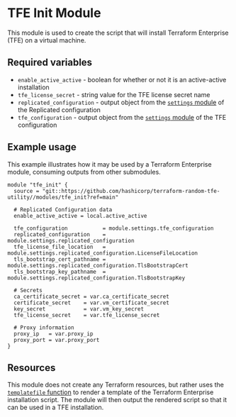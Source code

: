 # TFE Init Module

This module is used to create the script that will install Terraform Enterprise (TFE) on a virtual machine.

## Required variables

* `enable_active_active` - boolean for whether or not it is an active-active installation
* `tfe_license_secret` - string value for the TFE license secret name
* `replicated_configuration` - output object from the [`settings` module](../settings) of the Replicated configuration
* `tfe_configuration` - output object from the [`settings` module](../settings) of the TFE configuration

## Example usage

This example illustrates how it may be used by a Terraform Enterprise module, consuming outputs from other submodules.

```hcl
module "tfe_init" {
  source = "git::https://github.com/hashicorp/terraform-random-tfe-utility//modules/tfe_init?ref=main"

  # Replicated Configuration data
  enable_active_active = local.active_active

  tfe_configuration           = module.settings.tfe_configuration
  replicated_configuration    = module.settings.replicated_configuration
  tfe_license_file_location   = module.settings.replicated_configuration.LicenseFileLocation
  tls_bootstrap_cert_pathname = module.settings.replicated_configuration.TlsBootstrapCert
  tls_bootstrap_key_pathname  = module.settings.replicated_configuration.TlsBootstrapKey

  # Secrets
  ca_certificate_secret = var.ca_certificate_secret
  certificate_secret    = var.vm_certificate_secret
  key_secret            = var.vm_key_secret
  tfe_license_secret    = var.tfe_license_secret

  # Proxy information
  proxy_ip   = var.proxy_ip
  proxy_port = var.proxy_port
}
```

## Resources

This module does not create any Terraform resources, but rather uses the [`templatefile` function](https://www.terraform.io/language/functions/templatefile)
to render a template of the Terraform Enterprise installation script. The module will then output the
rendered script so that it can be used in a TFE installation.
